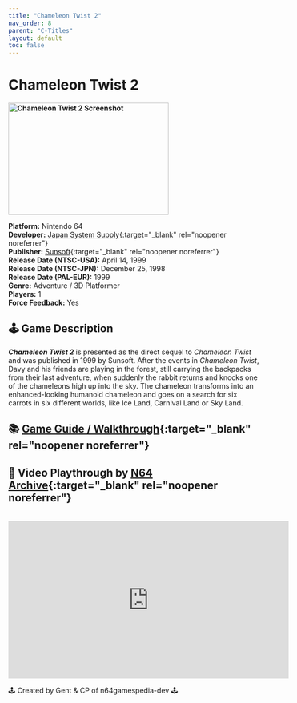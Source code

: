 ```yaml
---
title: "Chameleon Twist 2"
nav_order: 8
parent: "C-Titles"
layout: default
toc: false
---
```


# Chameleon Twist 2
<b>
<img src="https://images.launchbox-app.com/fdf9fbcd-e4da-4e3d-9de2-f4ae1936ca42.jpg" alt="Chameleon Twist 2 Screenshot" style="object-fit:cover;width:320px;height:224px"/>
</b>

**Platform:** Nintendo 64  
**Developer:** [Japan System Supply](https://ideas.fandom.com/wiki/Japan_System_Supply){:target="_blank" rel="noopener noreferrer"}  
**Publisher:** [Sunsoft](https://en.wikipedia.org/wiki/Sunsoft){:target="_blank" rel="noopener noreferrer"}  
**Release Date (NTSC-USA):** April 14, 1999  
**Release Date (NTSC-JPN):** December 25, 1998  
**Release Date (PAL-EUR):** 1999  
**Genre:** Adventure / 3D Platformer  
**Players:** 1  
**Force Feedback:** Yes  

## 🕹️ Game Description
<em><strong>Chameleon Twist 2</strong></em> is presented as the direct sequel to *Chameleon Twist* and was published in 1999 by Sunsoft. After the events in *Chameleon Twist*, Davy and his friends are playing in the forest, still carrying the backpacks from their last adventure, when suddenly the rabbit returns and knocks one of the chameleons high up into the sky. The chameleon transforms into an enhanced-looking humanoid chameleon and goes on a search for six carrots in six different worlds, like Ice Land, Carnival Land or Sky Land.

## 📚 [Game Guide / Walkthrough](https://gamefaqs.gamespot.com/n64/196897-chameleon-twist-2/faqs/64970){:target="_blank" rel="noopener noreferrer"}

## 🎥 Video Playthrough by [N64 Archive](https://www.youtube.com/channel/UC1fUDTXUTKjpk_j7leAhAyw){:target="_blank" rel="noopener noreferrer"}  
<br />
<iframe width="560" height="315" src="https://www.youtube.com/embed/4m4Mss6VHW4" title="Chameleon Twist 2 Gameplay" frameborder="0" allowfullscreen></iframe>

🕹️ Created by Gent & CP of n64gamespedia-dev 🕹️

<!-- Vault Format: n64gamespedia-dev -->
<!-- Protocol Source: _vault-specs/format-protocol.md -->
